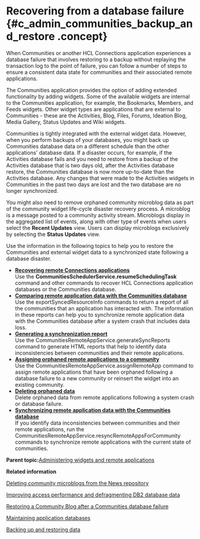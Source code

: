 # Recovering from a database failure {#c_admin_communities_backup_and_restore .concept}

When Communities or another HCL Connections application experiences a database failure that involves restoring to a backup without replaying the transaction log to the point of failure, you can follow a number of steps to ensure a consistent data state for communities and their associated remote applications.

The Communities application provides the option of adding extended functionality by adding widgets. Some of the available widgets are internal to the Communities application, for example, the Bookmarks, Members, and Feeds widgets. Other widget types are applications that are external to Communities - these are the Activities, Blog, Files, Forums, Ideation Blog, Media Gallery, Status Updates and Wiki widgets.

Communities is tightly integrated with the external widget data. However, when you perform backups of your databases, you might back up Communities database data on a different schedule than the other applications' database data. If a disaster occurs, for example, if the Activities database fails and you need to restore from a backup of the Activities database that is two days old, after the Activities database restore, the Communities database is now more up-to-date than the Activities database. Any changes that were made to the Activities widgets in Communities in the past two days are lost and the two database are no longer synchronized.

You might also need to remove orphaned community microblog data as part of the community widget life-cycle disaster recovery process. A microblog is a message posted to a community activity stream. Microblogs display in the aggregated list of events, along with other type of events when users select the **Recent Updates** view. Users can display microblogs exclusively by selecting the **Status Updates** view.

Use the information in the following topics to help you to restore the Communities and external widget data to a synchronized state following a database disaster.

-   **[Recovering remote Connections applications](../admin/t_admin_communities_restore_widgets.md)**  
Use the **CommunitiesSchedulerService.resumeSchedulingTask** command and other commands to recover HCL Connections application databases or the Communities database.
-   **[Comparing remote application data with the Communities database](../admin/t_admin_communities_sync_remote_apps.md)**  
Use the exportSyncedResourceInfo commands to return a report of all the communities that an application has interacted with. The information in these reports can help you to synchronize remote application data with the Communities database after a system crash that includes data loss.
-   **[Generating a synchronization report](../admin/t_admin_communities_generate_sync_report.md)**  
Use the CommunitiesRemoteAppService.generateSyncReports command to generate HTML reports that help to identify data inconsistencies between communities and their remote applications.
-   **[Assigning orphaned remote applications to a community](../admin/t_admin_communities_assign_widgets.md)**  
Use the CommunitiesRemoteAppService.assignRemoteApp command to assign remote applications that have been orphaned following a database failure to a new community or reinsert the widget into an existing community.
-   **[Deleting orphaned data](../admin/t_admin_communities_delete_orphaned_data.md)**  
Delete orphaned data from remote applications following a system crash or database failure.
-   **[Synchronizing remote application data with the Communities database](../admin/t_admin_communities_synch_remote_app.md)**  
If you identify data inconsistencies between communities and their remote applications, run the CommunitiesRemoteAppService.resyncRemoteAppsForCommunity commands to synchronize remote applications with the current state of communities.

**Parent topic:**[Administering widgets and remote applications](../admin/c_admin_communities_administering_widgets.md)

**Related information**  


[Deleting community microblogs from the News repository](../admin/t_admin_news_delete_community_microblogs.md)

[Improving access performance and defragmenting DB2 database data](../admin/t_admin_db_maintain_compact.md)

[Restoring a Community Blog after a Communities database failure](../admin/c_admin_blogs_restoring_community_blog.md)

[Maintaining application databases](../admin/t_admin_db_maintain.md)

[Backing up and restoring data](../admin/c_admin_common_manage_backups.md)

